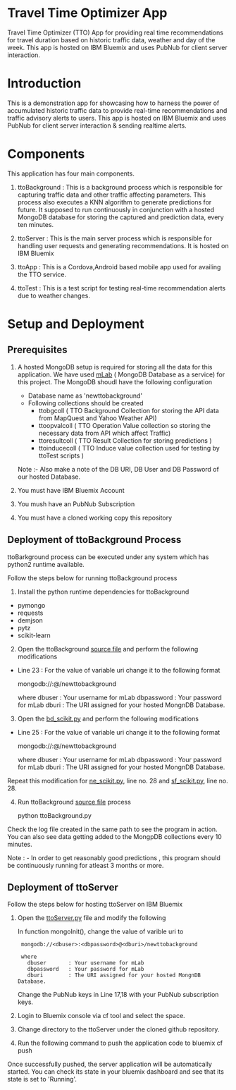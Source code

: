 # Travel Time Optimizer App
Travel Time Optimizer (TTO) App for providing real time recommendations for travel duration based on historic traffic data, weather and day of the week. This app is hosted on IBM Bluemix and uses PubNub for client server interaction.

# Introduction
This is a demonstration app for showcasing how to harness the power of accumulated historic traffic data to provide real-time recommendations and traffic advisory alerts to users. This app is hosted on IBM Bluemix and uses PubNub for client server interaction & sending realtime alerts.

# Components

This application has four main components.

1. ttoBackground : This is a background process which is responsible for capturing traffic data and other traffic affecting parameters. This process also executes a KNN algorithm to generate predictions for future. It supposed to run continuously in conjunction with a hosted MongoDB database for storing the captured and prediction data, every ten minutes.

2. ttoServer : This is the main server process which is responsible for handling user requests and generating recommendations. It is hosted on IBM Bluemix

3. ttoApp : This is a Cordova,Android based mobile app used for availing the TTO service.

4. ttoTest : This is a test script for testing real-time recommendation alerts due to weather changes. 

# Setup and Deployment

## Prerequisites

1. A hosted MongoDB setup is required for storing all the data for this application. We have used [mLab](https://mlab.com/) ( MongoDB Database as a service) for this project. The MongoDB shoudl have the following configuration

      - Database name as 'newttobackground'
      - Following collections should be created
        - ttobgcoll ( TTO Background Collection for storing the API data from MapQuest and Yahoo Weather API)
        - ttoopvalcoll ( TTO Operation Value collection so storing the necessary data from API which affect Traffic)
        - ttoresultcoll ( TTO Result Collection for storing predictions )
        - ttoinducecoll ( TTO Induce value collection used for testing by ttoTest scripts )
      
      Note :- Also make a note of the DB URI, DB User and DB Password of our hosted Database.
      
2. You must have IBM Bluemix Account

3. You mush have an PubNub Subscription

4. You must have a cloned working copy this repository 


## Deployment of ttoBackground Process
ttoBarkground process can be executed under any system which has python2 runtime available.

Follow the steps below for running ttoBackground process
1. Install the python runtime dependencies for ttoBackground

  - pymongo
  - requests
  - demjson
  - pytz
  - scikit-learn

2. Open the ttoBackground [source file](ttoBackground/ttoBackground.py) and perform the following modifications

  - Line 23 : For the value of variable uri change it to the following format
    
    mongodb://<dbuser>:<dbpassword>@<dburi>/newttobackground
    
    where
      dbuser       : Your username for mLab
      dbpassword   : Your password for mLab
      dburi        : The URI assigned for your hosted MongnDB Database. 

3. Open the [bd_scikit.py](ttoBackground/bd_scikit.py) and perform the following modifications

  - Line 25 : For the value of variable uri change it to the following format
    
    mongodb://<dbuser>:<dbpassword>@<dburi>/newttobackground
    
    where
      dbuser       : Your username for mLab
      dbpassword   : Your password for mLab
      dburi        : The URI assigned for your hosted MongnDB Database. 

  Repeat this modification for [ne_scikit.py](ttoBackground/ne_scikit.py), line no. 28 and [sf_scikit.py](ttoBackground/sf_scikit.py), line no. 28.
        
4. Run ttoBackground [source file](ttoBackground/ttoBackground.py) process

      python ttoBackground.py

  Check the log file created in the same path to see the program in action. You can also see data getting added to the MongpDB collections every 10 minutes.

Note : - In order to get reasonably good predictions , this program should be continuously running for atleast 3 months or more.

## Deployment of ttoServer

Follow the steps below for hosting ttoServer on IBM Bluemix

1. Open the [ttoServer.py](ttoServer/ttoServer.py) file and modify the following

    In function mongoInit(), change the value of varible uri to
    
        mongodb://<dbuser>:<dbpassword>@<dburi>/newttobackground
        
        where
          dbuser       : Your username for mLab
          dbpassword   : Your password for mLab
          dburi        : The URI assigned for your hosted MongnDB Database.
      
      
    Change the PubNub keys in Line 17,18 with your PubNub subscription keys.

2. Login to Bluemix console via cf tool and select the space.
3. Change directory to the ttoServer under the cloned github repository.
4. Run the following command to push the application code to bluemix
    cf push

Once successfully pushed, the server application will be automatically started. You can check its state in your bluemix dashboard and see that its state is set to 'Running'.

